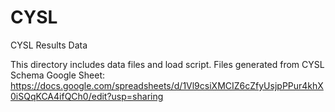 # CYSL
CYSL Results Data

This directory includes data files and load script.  Files generated from CYSL Schema Google Sheet:
https://docs.google.com/spreadsheets/d/1Vl9csiXMCIZ6cZfyUsjpPPur4khX0iSQqKCA4ifQCh0/edit?usp=sharing


